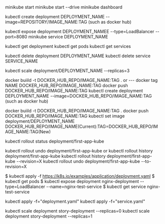 minikube start
minikube start --drive
minikube dashboard

<!-- creating pods and deployment -->

kubectl create deployment DEPLOYMENT_NAME --image=REPOSITORY/IMAGE_NAME:TAG (such as docker hub)

<!-- creating and exposing the port -->

kubectl expose deployment DEPLOYMENT_NAMEE --type=LoadBalancer --port=8080
minikube service DEPLOYMENT_NAME

<!-- kubectl get -->

kubectl get deployment
kubectl get pods
kubectl get services

kubectl delete deployment DEPLOYMENT_NAME
kubectl delete service SERVICE_NAME

<!-- scalig up or down the pods -->

kubectl scale deployment/DEPLOYMENT_NAME --replicas=3

<!-- deploying -->

docker buiild -t DOCKER_HUB_REPO/IMAGE_NAME:TAG .
or --- docker tag NAME DOCKER_HUB_REPO/IMAGE_NAME:TAG
docker push DOCKER_HUB_REPO/IMAGE_NAME:TAG
kubectl create deployment DEPLOYMENT_NAME --image=DOCKER_HUB_REPO/IMAGE_NAME:TAG (such as docker hub)

<!-- redeploying -->

docker buiild -t DOCKER_HUB_REPO/IMAGE_NAME:TAG .
docker push DOCKER_HUB_REPO/IMAGE_NAME:TAG
kubectl set image deployment/DEPLOYMENT_NAME DOCKER_HUB_REPO/IMAGE_NAME(Current):TAG=DOCKER_HUB_REPO/IMAGE_NAME:TAG(New)

<!-- checking if it was deployed successfully -->

kubectl rollout status deployment/first-app-kube

<!-- Rollback the latest deployment, kubernetes will not stop the older pods until the new one is running -->

kubectl rollout undo deployment/first-app-kube
or
kubectl rollout history deployment/first-app-kube
kubectl rollout history deployment/first-app-kube --revision=X
kubectl rollout undo deployment/first-app-kube --to-revision=X

<!-- example -->

$ kubectl apply -f https://k8s.io/examples/application/deployment.yaml
$ kubectl get pods
$ kubectl expose deployment nginx-deployment --type=LoadBalancer --name=nginx-test-service
$ kubectl get service nginx-test-service

<!-- deploying with template -->

kubectl apply -f="deployment.yaml"
kubectl apply -f="service.yaml"

<!-- restarting pods -->

kubectl scale deployment story-deployment --replicas=0
kubectl scale deployment story-deployment --replicas=1
